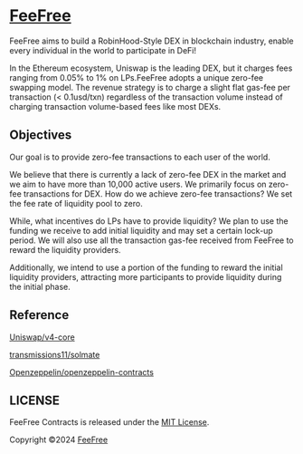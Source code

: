 # [FeeFree](https://app.feefree.fi/)
FeeFree aims to build a RobinHood-Style DEX in blockchain industry, enable every individual in the world to participate in DeFi!

In the Ethereum ecosystem, Uniswap is the leading DEX, but it charges fees ranging from 0.05% to 1% on LPs.FeeFree adopts a unique zero-fee swapping model. The revenue strategy is to charge a slight flat gas-fee per transaction (< 0.1usd/txn) regardless of the transaction volume instead of charging transaction volume-based fees like most DEXs.

## Objectives
Our goal is to provide zero-fee transactions to each user of the world.

We believe that there is currently a lack of zero-fee DEX in the market and we aim to have more than 10,000 active users. We primarily focus on zero-fee transactions for DEX. How do we achieve zero-fee transactions? We set the fee rate of liquidity pool to zero.

While, what incentives do LPs have to provide liquidity? We plan to use the funding we receive to add initial liquidity and may set a certain lock-up period. We will also use all the transaction gas-fee received from FeeFree to reward the liquidity providers.

Additionally, we intend to use a portion of the funding to reward the initial liquidity providers, attracting more participants to provide liquidity during the initial phase.

## Reference
[Uniswap/v4-core](https://github.com/Uniswap/v4-core)

[transmissions11/solmate](https://github.com/transmissions11/solmate)

[Openzeppelin/openzeppelin-contracts](https://github.com/Openzeppelin/openzeppelin-contracts)

## LICENSE
FeeFree Contracts is released under the [MIT License](LICENSE).

Copyright ©2024 [FeeFree](https://github.com/FeeFreeFi)